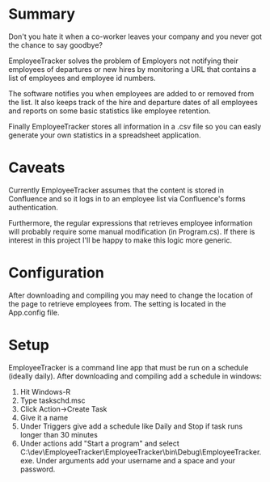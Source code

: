 Summary
======

Don't you hate it when a co-worker leaves your company and you never got the chance to say goodbye?

EmployeeTracker solves the problem of Employers not notifying their employees of departures or new hires by monitoring 
a URL that contains a list of employees and employee id numbers.  

The software notifies you when employees are added to or removed from the list.  It also keeps track of 
the hire and departure dates of all employees and reports on some basic statistics like employee retention.

Finally EmployeeTracker stores all information in a .csv file so you can easly generate your own statistics
in a spreadsheet application.

Caveats
======

Currently EmployeeTracker assumes that the content is stored in Confluence and so it logs in to an employee 
list via Confluence's forms authentication.

Furthermore, the regular expressions that retrieves employee information will probably require some manual 
modification (in Program.cs).  If there is interest in this project I'll be happy to make this logic 
more generic.

Configuration
======

After downloading and compiling you may need to change the location of the page to retrieve employees from.  The setting is located in the App.config file.

Setup
======

EmployeeTracker is a command line app that must be run on a schedule (ideally daily).  After downloading and compiling add 
a schedule in windows:

1. Hit Windows-R
2. Type taskschd.msc
3. Click Action->Create Task
4. Give it a name
5. Under Triggers give add a schedule like Daily and Stop if task runs longer than 30 minutes
6. Under actions add "Start a program" and select C:\dev\EmployeeTracker\EmployeeTracker\bin\Debug\EmployeeTracker.exe.  Under arguments add your username and a space and your password.
